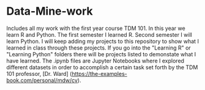 # Data-Mine-work
Includes all my work with the first year course TDM 101. In this year we learn R and Python. The first semester I learned R. Second semester I will learn Python. I will keep adding my projects to this repository to show what I learned in class through these projects. If you go into the "Learning R" or "Learning Python" folders there will be projects listed to demonstate what I have learned. The .ipynb files are Jupyter Notebooks where I explored different datasets in order to accomplish a certain task set forth by the TDM 101 professor, [Dr. Ward] (https://the-examples-book.com/personal/mdw/cv).
